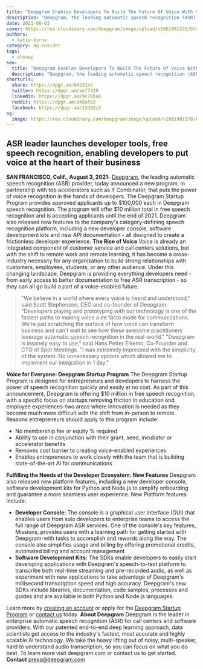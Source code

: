 ```yaml
---
title: "Deepgram Enables Developers To Build The Future Of Voice With Suite Of New Features And $10 Million In Free Speech Recognition"
description: "Deepgram, the leading automatic speech recognition (ASR) provider, today announced a new startup program, in partnership with top accelerators such as Y Combinator, that puts the power of voice recognition in the hands of developers."
date: 2021-08-03
cover: https://res.cloudinary.com/deepgram/image/upload/v1661981378/blog/deepgram-enables-developers-to-build-the-future-of-voice-with-suite-of-new-features-and-10-million-in-free-speech-recognition/dg-enables-developers%402x.jpg
authors:
  - katie-byrne
category: dg-insider
tags:
  - ohsnap
seo:
  title: "Deepgram Enables Developers To Build The Future Of Voice With Suite Of New Features And $10 Million In Free Speech Recognition"
  description: "Deepgram, the leading automatic speech recognition (ASR) provider, today announced a new startup program, in partnership with top accelerators such as Y Combinator, that puts the power of voice recognition in the hands of developers."
shorturls:
  share: https://dpgr.am/04231cb
  twitter: https://dpgr.am/aef7319
  linkedin: https://dpgr.am/9c76ba6
  reddit: https://dpgr.am/a48afb2
  facebook: https://dpgr.am/12d92c5
og:
  image: https://res.cloudinary.com/deepgram/image/upload/v1661981378/blog/deepgram-enables-developers-to-build-the-future-of-voice-with-suite-of-new-features-and-10-million-in-free-speech-recognition/dg-enables-developers%402x.jpg
---
```


## ASR leader launches developer tools, free speech recognition, enabling developers to put voice at the heart of their business

**SAN FRANCISCO, Calif., August 3, 2021**- [Deepgram](https://deepgram.com/), the leading automatic speech recognition (ASR) provider, today announced a new program, in partnership with top accelerators such as Y Combinator, that puts the power of voice recognition in the hands of developers. The Deepgram Startup Program provides approved applicants up to $100,000 each in Deepgram speech recognition. The program will offer $10 million total in free speech recognition and is accepting applicants until the end of 2021\. Deepgram also released new features to the company's category-defining speech recognition platform, including a new developer console, software development kits and new API documentation - all designed to create a frictionless developer experience. **The Rise of Voice** Voice is already an integrated component of customer service and call centers solutions, but with the shift to remote work and remote learning, it has become a cross-industry necessity for any organization to build strong relationships with customers, employees, students, or any other audience. Under this changing landscape, Deepgram is providing everything developers need - from early access to better documentation to free ASR transcription - so they can all go build a part of a voice-enabled future.

> "We believe in a world where every voice is heard and understood," said Scott Stephenson, CEO and co-founder of Deepgram. "Developers playing and prototyping with our technology is one of the fastest paths to making voice a de facto mode for communications. We're just scratching the surface of how voice can transform business and can't wait to see how these awesome practitioners leverage automatic speech recognition in the real-world." "Deepgram is insanely easy to use," said Hans Petter Eikemo, Co-Founder and CTO of Spot Meetings. "I was extremely impressed with the simplicity of the system. No unnecessary options which allowed me to implement our integration in 1 day."

**Voice for Everyone: Deepgram Startup Program** The Deepgram Startup Program is designed for entrepreneurs and developers to harness the power of speech recognition quickly and easily at no cost. As part of this announcement, Deepgram is offering $10 million in free speech recognition, with a specific focus on startups removing friction in education and employee experiences-two areas where innovation is needed as they become much more difficult with the shift from in-person to remote. Reasons entrepreneurs should apply to this program include:

*   No membership fee or equity % required
*   Ability to use in conjunction with their grant, seed, incubator or accelerator benefits
*   Removes cost barrier to creating voice-enabled experiences
*   Enables entrepreneurs to work closely with the team that is building state-of-the-art AI for communications

**Fulfilling the Needs of the Developer Ecosystem: New Features** Deepgram also released new platform features, including a new developer console, software development kits for Python and Node.js to simplify onboarding and guarantee a more seamless user experience. New Platform features Include:

*   **Developer Console:** The console is a graphical user interface (GUI) that enables users from solo developers to enterprise teams to access the full range of Deepgram ASR services. One of the console's key features, Missions, provides users with a learning path for getting started with Deepgram-with tasks to accomplish and rewards along the way. The console also simplifies usage and billing by offering promotional credits, automated billing and account management.
*   **Software Development Kits:** The SDKs enable developers to easily start developing applications with Deepgram's speech-to-text platform to transcribe both real-time streaming and pre-recorded audio, as well as experiment with new applications to take advantage of Deepgram's millisecond transcription speed and high accuracy. Deepgram's new SDKs include libraries, documentation, code samples, processes and guides and are available in both Python and Node.js languages.

Learn more by [creating an account](https://console.deepgram.com/signup) or apply for the [Deepgram Startup Program](https://deepgram.com/startup-program/) or [contact us](https://deepgram.com/contact-us/) today. **About Deepgram** Deepgram is the leader in enterprise automatic speech recognition (ASR) for call centers and software providers. With our patented end-to-end deep learning approach, data scientists get access to the industry's fastest, most accurate and highly scalable AI technology. We take the heavy lifting out of noisy, multi-speaker, hard to understand audio transcription, so you can focus on what you do best. To learn more visit deepgram.com or contact us to get started. **Contact** [press@deepgram.com](mailto:deepgram@inkhouse.com)
